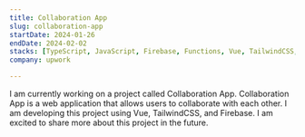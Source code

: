 ```yaml
---
title: Collaboration App
slug: collaboration-app
startDate: 2024-01-26
endDate: 2024-02-02
stacks: [TypeScript, JavaScript, Firebase, Functions, Vue, TailwindCSS, Zoom]
company: upwork

---
```


I am currently working on a project called Collaboration App. Collaboration App is a web application that allows users to collaborate with each other. I am developing this project using Vue, TailwindCSS, and Firebase. I am excited to share more about this project in the future.
